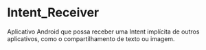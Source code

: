 # Intent_Receiver
Aplicativo Android que possa receber uma Intent implícita de outros aplicativos, como o compartilhamento de texto ou imagem.
